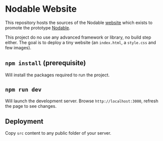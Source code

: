 # Nodable Website

This repository hosts the sources of the Nodable [website](https://nodable.42borgata.com) which exists to promote the prototype [Nodable](https://github.com/berdal84/Nodable.git).

This project do no use any advanced framework or library, no build step either. The goal is to deploy a tiny website (an `index.html`, a `style.css` and few images). 

## `npm install` (prerequisite)

Will install the packages required to run the project.

## `npm run dev`

Will launch the development server. Browse `http://localhost:3000`, refresh the page to see changes.

## Deployment

Copy `src` content to any public folder of your server.
